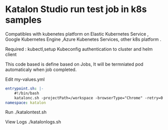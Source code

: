# Katalon Studio run test job in k8s samples

Compatibles with kubenetes platform on  Elastic Kubernetes Service , Google Kubernetes Engine ,Azure Kubenetes Services, other k8s platform .

Required :  kubectl,setup Kubeconfig authentication to cluster and  helm client

This code based is define based on Jobs,  It will be termniated pod automaticaly when job completed.


Edit my-values.yml 

``` yaml
entrypoint.sh: |-
    #!/bin/bash
    katalonc.sh -projectPath=/workspace -browserType="Chrome" -retry=0 -statusDelay=15 -testSuitePath="Test Suites/TS_RegressionTest" -apiKey="xyz"
namespace: katalon
```

Run ./katalontest.sh 

View Logs ./katalonlogs.sh 
